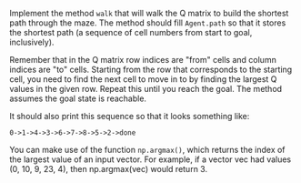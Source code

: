 Implement the method `walk` that will walk the 
Q matrix to build the shortest path through the maze.
The method should fill `Agent.path` so that it stores the shortest path (a sequence of cell
numbers from start to goal, inclusively).

Remember that in the Q matrix row indices are "from" cells and column indices are "to" cells.
Starting from the row that corresponds to the starting cell, you need to find the next cell to move in to 
by finding the largest Q values in the given row. Repeat this until you reach the goal. The method assumes the goal state is reachable.

It should also print this sequence so that it looks something like:

`0->1->4->3->6->7->8->5->2->done`

<div class="hint">

You can make use of the function `np.argmax()`, which returns the index of the largest 
value of an input vector. For example, if a vector vec had values (0, 10, 9, 23, 4), 
then np.argmax(vec) would return 3. 
</div>
